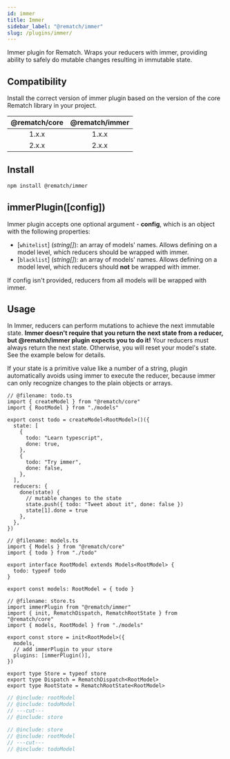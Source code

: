 ```yaml
---
id: immer
title: Immer
sidebar_label: "@rematch/immer"
slug: /plugins/immer/
---
```


Immer plugin for Rematch. Wraps your reducers with immer, providing ability to safely do mutable changes resulting in immutable state.

## Compatibility

Install the correct version of immer plugin based on the version of the core Rematch library in your project.

| @rematch/core | @rematch/immer |
| :-----------: | :------------: |
|     1.x.x     |     1.x.x      |
|     2.x.x     |     2.x.x      |

## Install

```bash npm2yarn
npm install @rematch/immer
```

## immerPlugin([config])

Immer plugin accepts one optional argument - **config**, which is an object with the following properties:

- [`whitelist`] (_string[]_): an array of models' names. Allows defining on a model level, which reducers should be wrapped with immer.
- [`blacklist`] (_string[]_): an array of models' names. Allows defining on a model level, which reducers should **not** be wrapped with immer.

If config isn't provided, reducers from all models will be wrapped with immer.

## Usage

In Immer, reducers can perform mutations to achieve the next immutable state. **Immer doesn't require that you return the next state from a reducer, but @rematch/immer plugin expects you to do it!** Your reducers must always return the next state. Otherwise, you will reset your model's state. See the example below for details.

If your state is a primitive value like a number of a string, plugin automatically avoids using immer to execute the reducer, because immer can only recognize changes to the plain objects or arrays.

```twoslash include todoModel
// @filename: todo.ts
import { createModel } from "@rematch/core"
import { RootModel } from "./models"

export const todo = createModel<RootModel>()({
  state: [
    {
      todo: "Learn typescript",
      done: true,
    },
    {
      todo: "Try immer",
      done: false,
    },
  ],
  reducers: {
    done(state) {
      // mutable changes to the state
      state.push({ todo: "Tweet about it", done: false })
      state[1].done = true
    },
  },
})
```

```twoslash include rootModel
// @filename: models.ts
import { Models } from "@rematch/core"
import { todo } from "./todo"

export interface RootModel extends Models<RootModel> {
  todo: typeof todo
}

export const models: RootModel = { todo }
```

```twoslash include store
// @filename: store.ts
import immerPlugin from "@rematch/immer"
import { init, RematchDispatch, RematchRootState } from "@rematch/core"
import { models, RootModel } from "./models"

export const store = init<RootModel>({
  models,
  // add immerPlugin to your store
  plugins: [immerPlugin()],
})

export type Store = typeof store
export type Dispatch = RematchDispatch<RootModel>
export type RootState = RematchRootState<RootModel>
```

```ts twoslash title="store.ts"
// @include: rootModel
// @include: todoModel
// ---cut---
// @include: store
```

```ts twoslash title="todo.ts"
// @include: store
// @include: rootModel
// ---cut---
// @include: todoModel
```
